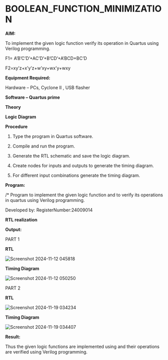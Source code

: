 # BOOLEAN_FUNCTION_MINIMIZATION

**AIM:**

To implement the given logic function verify its operation in Quartus using Verilog programming.

F1= A’B’C’D’+AC’D’+B’CD’+A’BCD+BC’D 

F2=xy’z+x’y’z+w’xy+wx’y+wxy

**Equipment Required:**

Hardware – PCs, Cyclone II , USB flasher

**Software – Quartus prime**

**Theory**

**Logic Diagram**

**Procedure**

1.	Type the program in Quartus software.

2.	Compile and run the program.

3.	Generate the RTL schematic and save the logic diagram.

4.	Create nodes for inputs and outputs to generate the timing diagram.

5.	For different input combinations generate the timing diagram.


**Program:**

/* Program to implement the given logic function and to verify its operations in quartus using Verilog programming. 

Developed by: RegisterNumber:24009014


**RTL realization**

**Output:**

PART 1

**RTL**

![Screenshot 2024-11-12 045818](https://github.com/user-attachments/assets/6ab20e0b-a9f2-4779-a695-2d50a6998d8d)

**Timing Diagram**

![Screenshot 2024-11-12 050250](https://github.com/user-attachments/assets/8bab3a50-bcd0-4d89-b558-d46416ba50ab)


PART 2

**RTL**

![Screenshot 2024-11-19 034234](https://github.com/user-attachments/assets/99362b1b-b47b-4828-a355-6520d033fcd7)

**Timing Diagram**

![Screenshot 2024-11-19 034407](https://github.com/user-attachments/assets/f202051a-8966-40ed-a62f-e294de3f1274)


**Result:**

Thus the given logic functions are implemented using and their operations are verified using Verilog programming.

